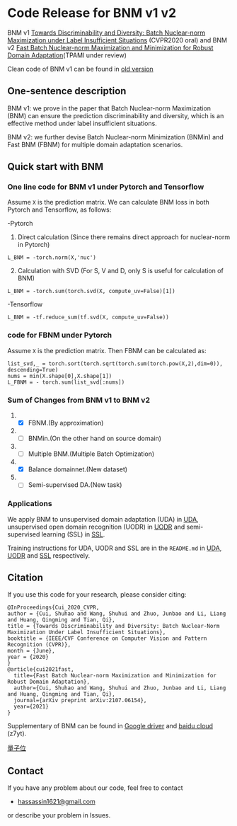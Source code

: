 # Code Release for BNM v1 v2
BNM v1 [Towards Discriminability and Diversity: Batch Nuclear-norm Maximization under Label Insufficient Situations](https://arxiv.org/abs/2003.12237) (CVPR2020 oral)
and BNM v2 [Fast Batch Nuclear-norm Maximization and Minimization for Robust Domain Adaptation](https://arxiv.org/abs/2107.06154)(TPAMI under review)

Clean code of BNM v1 can be found in [old version](https://github.com/cuishuhao/BNM/tree/BNMv1)

## One-sentence description
BNM v1: we prove in the paper that Batch Nuclear-norm Maximization (BNM) can ensure the prediction discriminability and diversity, which is an effective method under label insufficient situations.

BNM v2: we further devise Batch Nuclear-norm Minimization (BNMin) and Fast BNM (FBNM) for multiple domain adaptation scenarios.

## Quick start with BNM

### One line code for BNM v1 under Pytorch and Tensorflow

Assume `X` is the prediction matrix. We can calculate BNM loss in both Pytorch and Tensorflow, as follows:
 
-Pytorch

1. Direct calculation (Since there remains direct approach for nuclear-norm in Pytorch)
```
L_BNM = -torch.norm(X,'nuc')
```
2. Calculation with SVD (For S, V and D, only S is useful for calculation of BNM)
```
L_BNM = -torch.sum(torch.svd(X, compute_uv=False)[1])
```
-Tensorflow
```
L_BNM = -tf.reduce_sum(tf.svd(X, compute_uv=False))
```

### code for FBNM under Pytorch
Assume `X` is the prediction matrix. Then FBNM can be calculated as:
```
list_svd,_ = torch.sort(torch.sqrt(torch.sum(torch.pow(X,2),dim=0)), descending=True)
nums = min(X.shape[0],X.shape[1])
L_FBNM = - torch.sum(list_svd[:nums])
```

### Sum of Changes from BNM v1 to BNM v2
1. - [x] FBNM.(By approximation)
2. - [ ] BNMin.(On the other hand on source domain)
3. - [ ] Multiple BNM.(Multiple Batch Optimization)
4. - [x] Balance domainnet.(New dataset)
5. - [ ] Semi-supervised DA.(New task)

### Applications
We apply BNM to unsupervised domain adaptation (UDA) in [UDA](UDA), unsupervised open domain recognition (UODR) in [UODR](UODR) and semi-supervised learning (SSL) in [SSL](SSL).

Training instructions for UDA, UODR and SSL are in the `README.md` in [UDA](UDA), [UODR](UODR) and [SSL](SSL) respectively.

## Citation
If you use this code for your research, please consider citing:
```
@InProceedings{Cui_2020_CVPR,
author = {Cui, Shuhao and Wang, Shuhui and Zhuo, Junbao and Li, Liang and Huang, Qingming and Tian, Qi},
title = {Towards Discriminability and Diversity: Batch Nuclear-Norm Maximization Under Label Insufficient Situations},
booktitle = {IEEE/CVF Conference on Computer Vision and Pattern Recognition (CVPR)},
month = {June},
year = {2020}
}
@article{cui2021fast,
  title={Fast Batch Nuclear-norm Maximization and Minimization for Robust Domain Adaptation},
  author={Cui, Shuhao and Wang, Shuhui and Zhuo, Junbao and Li, Liang and Huang, Qingming and Tian, Qi},
  journal={arXiv preprint arXiv:2107.06154},
  year={2021}
}
```
Supplementary of BNM can be found in [Google driver](https://drive.google.com/file/d/15WOL2wFCSYVbPQfZ0OOSwtBXlcvgw8kA/view?usp=sharing)
 and [baidu cloud](https://pan.baidu.com/s/1eZAguvOXUOa0k_sietA8Zg) (z7yt).
 
[量子位](https://zhuanlan.zhihu.com/p/124860496)

## Contact
If you have any problem about our code, feel free to contact
- hassassin1621@gmail.com

or describe your problem in Issues.
